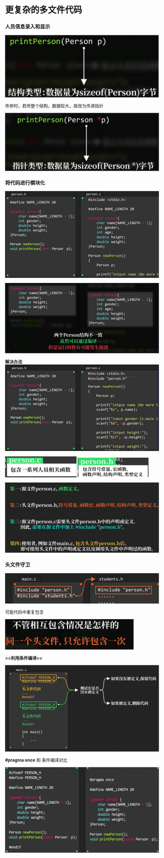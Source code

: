 # 更复杂的多文件代码

### 人员信息录入和显示

![image-20221208204930989](images/image-20221208204930989.png)

传参时，若传整个结构，数据较大，故改为传递指针

![image-20221208204937374](images/image-20221208204937374.png)

### 将代码进行模块化

![image-20221208204943543](images/image-20221208204943543.png)

![image-20221208204948652](images/image-20221208204948652.png)

**解决办法**![image-20221208204955066](images/image-20221208204955066.png)

<img src="images/image-20221208204959051.png" alt="image-20221208204959051" style="zoom: 67%;" />

<img src="images/image-20221208205029877.png" alt="image-20221208205029877" style="zoom:67%;" />

![](images/image-20221208205037084.png)

### 头文件守卫

![image-20221208205043082](images/image-20221208205043082.png)

可能代码中重复包含

![image-20221208205048194](images/image-20221208205048194.png)

**==利用条件编译==**

![image-20221208205122688](images/image-20221208205122688.png)

**#pragma once** 和 条件编译对比

![image-20221208205128445](images/image-20221208205128445.png)